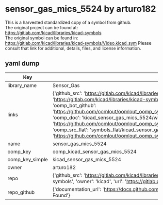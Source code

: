 # sensor_gas_mics_5524 by arturo182  
This is a harvested standardized copy of a symbol from github.  
The original project can be found at:  
https://gitlab.com/kicad/libraries/kicad-symbols  
The original symbol can be found in:
https://gitlab.com/kicad/libraries/kicad-symbols/Video.kicad_sym
Please consult that link for additional, details, files, and license information.  
## yaml dump  
| Key | Value |  
| --- | --- |  
| library_name | Sensor_Gas |  
| links | {'github_src': 'https://gitlab.com/kicad/libraries/kicad-symbols/Video.kicad_sym', 'github_src_repo': 'https://gitlab.com/kicad/libraries/kicad-symbols', 'oomp_bot': 'kicad_sensor_gas_mics_5524/working', 'oomp_bot_github': 'https://github.com/oomlout/oomlout_oomp_symbol_bot/tree/main/kicad_sensor_gas_mics_5524/working', 'oomp_doc': 'kicad_sensor_gas_mics_5524/working', 'oomp_doc_github': 'https://github.com/oomlout/oomlout_oomp_symbol_doc/tree/main/kicad_sensor_gas_mics_5524/working', 'oomp_src_flat': 'symbols_flat/kicad_sensor_gas_mics_5524/working', 'oomp_src_flat_github': 'https://github.com/oomlout/oomlout_oomp_symbol_src/tree/main/kicad_sensor_gas_mics_5524/working'} |  
| name | sensor_gas_mics_5524 |  
| oomp_key | oomp_kicad_sensor_gas_mics_5524 |  
| oomp_key_simple | kicad_sensor_gas_mics_5524 |  
| owner | arturo182 |  
| repo | {'github_src': 'https://gitlab.com/kicad/libraries/kicad-symbols/Video.kicad_sym', 'name': 'libraries/kicad-symbols', 'owner': 'kicad', 'url': 'https://gitlab.com/kicad/libraries/kicad-symbols'} |  
| repo_github | {'documentation_url': 'https://docs.github.com/rest/repos/repos#get-a-repository', 'message': 'Not Found'} |  

